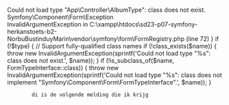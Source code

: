 Could not load type "App\Controller\AlbumType": class does not exist.
Symfony\Component\Form\Exception\
InvalidArgumentException
in C:\xampp\htdocs\sd23-p07-symfony-herkanstoets-b2-NorbuBustinduyMarin\vendor\symfony\form\FormRegistry.php (line 72)
            }            if (!$type) {                // Support fully-qualified class names                if (!class_exists($name)) {                    throw new InvalidArgumentException(sprintf('Could not load type "%s": class does not exist.', $name));                }                if (!is_subclass_of($name, FormTypeInterface::class)) {                    throw new InvalidArgumentException(sprintf('Could not load type "%s": class does not implement "Symfony\Component\Form\FormTypeInterface".', $name));                }


            di is de volgende melding die ik krijg
